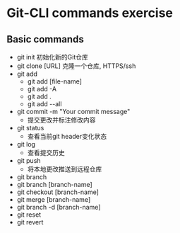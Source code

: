 # Git-CLI commands exercise
## Basic commands
- git init
    初始化新的Git仓库
- git clone [URL]
    克隆一个仓库, HTTPS/ssh
- git add
  - git add [file-name]
  - git add -A
  - git add .
  - git add --all
- git commit -m "Your commit message"
  - 提交更改并标注修改内容
- git status
  - 查看当前git header变化状态
- git log
  - 查看提交历史
- git push
  - 将本地更改推送到远程仓库
- git branch
- git branch [branch-name]
- git checkout [branch-name]
- git merge [branch-name]
- git branch -d [branch-name]
- git reset
- git revert
